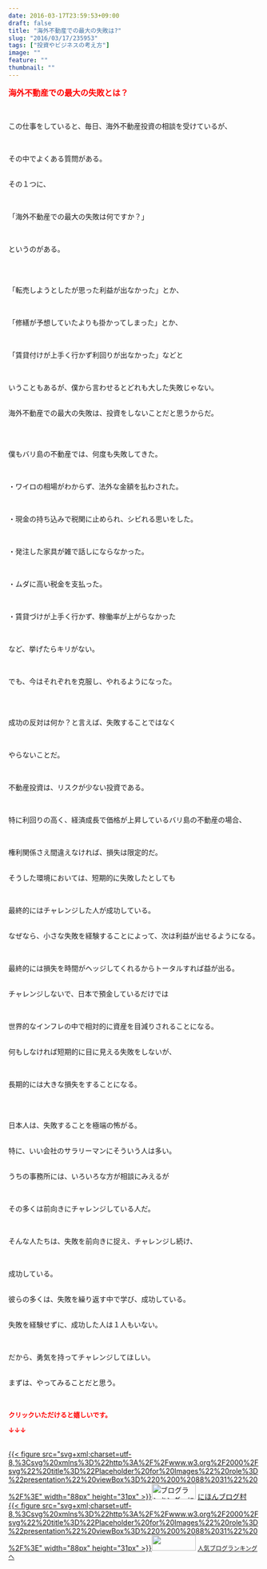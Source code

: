 ```yaml
---
date: 2016-03-17T23:59:53+09:00
draft: false
title: "海外不動産での最大の失敗は?"
slug: "2016/03/17/235953"
tags: ["投資やビジネスの考え方"]
image: ""
feature: ""
thumbnail: ""
---
```

<p><font color="#ff0000" size="3"><strong>海外不動産での最大の失敗とは？</strong></font></p><br/><p>この仕事をしていると、毎日、海外不動産投資の相談を受けているが、</p><br/><p>その中でよくある質問がある。</p><p><br/>その１つに、</p><br/><p>「海外不動産での最大の失敗は何ですか？」</p><br/><p>というのがある。</p><br/><p><br/>「転売しようとしたが思った利益が出なかった」とか、</p><br/><p>「修繕が予想していたよりも掛かってしまった」とか、</p><br/><p>「賃貸付けが上手く行かず利回りが出なかった」などと</p><br/><p>いうこともあるが、僕から言わせるとどれも大した失敗じゃない。</p><p><br/>海外不動産での最大の失敗は、投資をしないことだと思うからだ。</p><br/><p><br/>僕もバリ島の不動産では、何度も失敗してきた。</p><br/><p>・ワイロの相場がわからず、法外な金額を払わされた。</p><br/><p>・現金の持ち込みで税関に止められ、シビれる思いをした。</p><br/><p>・発注した家具が雑で話しにならなかった。</p><br/><p>・ムダに高い税金を支払った。</p><br/><p>・賃貸づけが上手く行かず、稼働率が上がらなかった</p><br/><p>など、挙げたらキリがない。</p><br/><p>でも、今はそれぞれを克服し、やれるようになった。</p><br/><p><br/>成功の反対は何か？と言えば、失敗することではなく</p><br/><p>やらないことだ。</p><p><br/></p><p>不動産投資は、リスクが少ない投資である。</p><br/><p>特に利回りの高く、経済成長で価格が上昇しているバリ島の不動産の場合、</p><br/><p>権利関係さえ間違えなければ、損失は限定的だ。</p><p><br/>そうした環境においては、短期的に失敗したとしても</p><br/><p>最終的にはチャレンジした人が成功している。</p><p><br/>なぜなら、小さな失敗を経験することによって、次は利益が出せるようになる。</p><br/><p>最終的には損失を時間がヘッジしてくれるからトータルすれば益が出る。</p><p><br/>チャレンジしないで、日本で預金しているだけでは</p><br/><p>世界的なインフレの中で相対的に資産を目減りされることになる。</p><p><br/>何もしなければ短期的に目に見える失敗をしないが、</p><br/><p>長期的には大きな損失をすることになる。</p><br/><br/><p>日本人は、失敗することを極端の怖がる。</p><p><br/>特に、いい会社のサラリーマンにそういう人は多い。</p><p><br/>うちの事務所には、いろいろな方が相談にみえるが</p><br/><p>その多くは前向きにチャレンジしている人だ。</p><br/><p>そんな人たちは、失敗を前向きに捉え、チャレンジし続け、</p><br/><p>成功している。</p><p><br/>彼らの多くは、失敗を繰り返す中で学び、成功している。</p><p><br/>失敗を経験せずに、成功した人は１人もいない。</p><br/><p>だから、勇気を持ってチャレンジしてほしい。</p><p><br/>まずは、やってみることだと思う。<br/></p><br/><p><font color="#ff0000" size="2"><strong>クリックいただけると嬉しいです。<br/></strong></font></p><p><font color="#ff0000" size="2"><strong>↓↓↓</strong></font></p><p><br/><a href="http://www.blogmura.com/ranking.html" target="_blank">{{< figure src="svg+xml;charset=utf-8,%3Csvg%20xmlns%3D%22http%3A%2F%2Fwww.w3.org%2F2000%2Fsvg%22%20title%3D%22Placeholder%20for%20Images%22%20role%3D%22presentation%22%20viewBox%3D%220%200%2088%2031%22%20%2F%3E" width="88px" height="31px" >}}<noscript><img border="0" alt="ブログランキング・にほんブログ村へ" src="https://img-proxy.blog-video.jp/images?url=http%3A%2F%2Fwww.blogmura.com%2Fimg%2Fwww88_31.gif" width="88" height="31"></noscript></a> <a href="http://www.blogmura.com/ranking.html" target="_blank">にほんブログ村</a> <br/><a title="人気ブログランキングへ" href="link.php?1804582">{{< figure src="svg+xml;charset=utf-8,%3Csvg%20xmlns%3D%22http%3A%2F%2Fwww.w3.org%2F2000%2Fsvg%22%20title%3D%22Placeholder%20for%20Images%22%20role%3D%22presentation%22%20viewBox%3D%220%200%2088%2031%22%20%2F%3E" width="88px" height="31px" >}}<noscript><img border="0" src="https://blog.with2.net/img/banner/banner_22.gif" width="88" height="31"></noscript></a> <a style="FONT-SIZE: 12px" href="link.php?1804582">人気ブログランキングへ</a> </p>

